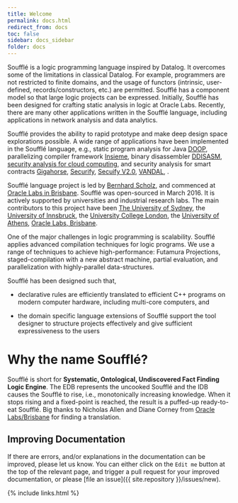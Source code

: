 ```yaml
---
title: Welcome
permalink: docs.html
redirect_from: docs
toc: false
sidebar: docs_sidebar
folder: docs
---
```

Soufflé is a logic programming language inspired by Datalog. It overcomes some of the limitations in classical Datalog.
For example, programmers are not restricted to finite domains, and the usage of functors (intrinsic, user-defined, records/constructors, etc.) are permitted. Soufflé has a component model so that large logic projects can be 
expressed. Initially, Soufflé has been designed for crafting static analysis in logic at Oracle Labs. 
Recently, there are many other applications written in the Soufflé language, including applications in network analysis and data analytics. 

Soufflé provides the ability to rapid prototype and make deep design space explorations possible.
A wide range of applications have been implemented in the Soufflé language, e.g., static program analysis for Java [DOOP](https://bitbucket.org/yanniss/doop), parallelizing compiler framework [Insieme](http://www.insieme-compiler.org), binary disassembler [DDISASM](https://github.com/GrammaTech/ddisasm), [security analysis for cloud computing](https://link.springer.com/chapter/10.1007%2F978-3-030-25543-5_14), and security analysis for smart contracts [Gigahorse](https://github.com/nevillegrech/gigahorse-toolchain), [Securify](https://github.com/eth-sri/securify), [Secuify V2.0](https://github.com/eth-sri/securify2), [VANDAL](https://github.com/usyd-blockchain/vandal), .

Soufflé language project is led by [Bernhard Scholz](http://b-scholz.github.io), and commenced at [Oracle Labs in Brisbane](https://github.com/oracle/souffle/wiki/Contributors). Soufflé was open-sourced in March 2016. It is actively supported by universities and industrial research labs. The main contributors to this project have been [The University of Sydney](http://sydney.edu.au), the [University of Innsbruck](https://www.uibk.ac.at/index.html.en), the [University College London](https://www.ucl.ac.uk), the [University of Athens](http://www.di.uoa.gr/), [Oracle Labs, Brisbane](http://https://labs.oracle.com/). 

One of the major challenges in logic programming is scalability. 
Soufflé applies advanced compilation techniques for logic programs. We use a range of techniques to achieve high-performance: Futamura Projections, staged-compilation with a new abstract machine, partial evaluation, and parallelization with highly-parallel data-structures. 

Soufflé has been designed such that, 

* declarative rules are efficiently translated to efficient C++ programs on modern computer hardware, including multi-core computers, and

* the domain specific language extensions of Soufflé support the tool designer to structure projects effectively and give sufficient expressiveness to the users

# Why the name Soufflé?
Soufflé  is short for **Systematic, Ontological, Undiscovered Fact Finding Logic Engine**. The EDB represents the
uncooked Soufflé  and the IDB causes the Soufflé  to rise, i.e., monotonically increasing knowledge. When it stops rising and a fixed-point is reached, the result is a puffed-up ready-to-eat Soufflé. Big thanks to Nicholas Allen and Diane Corney from [Oracle Labs/Brisbane](https://labs.oracle.com/pls/apex/f?p=labs:23:::::P23_LOCATION_ID:46) for finding a translation.


## Improving Documentation

If there are errors, and/or explanations in the documentation can be improved, please let us know.
You can either click on the ```Edit me``` button at the top of the relevant page, and trigger a pull request for your improved documentation, or please [file an issue]({{ site.repository }}/issues/new).

{% include links.html %}
